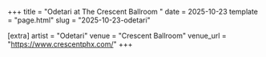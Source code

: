 +++
title = "Odetari at The Crescent Ballroom "
date = 2025-10-23
template = "page.html"
slug = "2025-10-23-odetari"

[extra]
artist = "Odetari"
venue = "Crescent Ballroom"
venue_url = "https://www.crescentphx.com/"
+++
